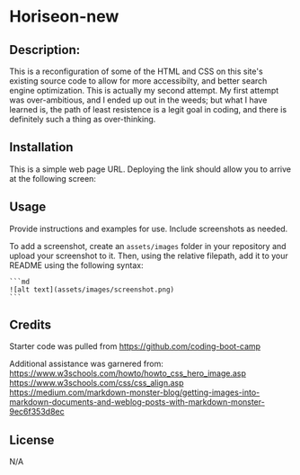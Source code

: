 # Horiseon-new

## Description: 

This is a reconfiguration of some of the HTML and CSS on this site's existing source code to allow for more accessibilty, and better search engine optimization. This is actually my second attempt. My first attempt was over-ambitious, and I ended up out in the weeds; but what I have learned is, the path of least resistence is a legit goal in coding, and there is definitely such a thing as over-thinking. 

## Installation

This is a simple web page URL. Deploying the link should allow you to arrive at the following screen: 


## Usage

Provide instructions and examples for use. Include screenshots as needed.

To add a screenshot, create an `assets/images` folder in your repository and upload your screenshot to it. Then, using the relative filepath, add it to your README using the following syntax:

    ```md
    ![alt text](assets/images/screenshot.png)
    ```

## Credits

Starter code was pulled from https://github.com/coding-boot-camp

Additional assistance was garnered from: 
https://www.w3schools.com/howto/howto_css_hero_image.asp
https://www.w3schools.com/css/css_align.asp
https://medium.com/markdown-monster-blog/getting-images-into-markdown-documents-and-weblog-posts-with-markdown-monster-9ec6f353d8ec




## License

N/A

